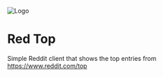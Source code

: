 ![Logo](https://github.com/atmadev/redtop/blob/main/RedTop/Resources/Assets.xcassets/AppIcon.appiconset/Icon-App-60x60%403x.png)

# Red Top
Simple Reddit client that shows the top entries from https://www.reddit.com/top


